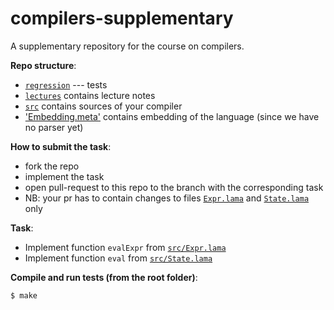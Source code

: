 # compilers-supplementary
A supplementary repository for the course on compilers.

**Repo structure**:
* [`regression`](regression/) --- tests
* [`lectures`](lectures/) contains lecture notes
* [`src`](src/) contains sources of your compiler
* ['Embedding.meta'](regression/Embedding.meta) contains embedding of the language (since we have no parser yet)

**How to submit the task**:
* fork the repo
* implement the task
* open pull-request to this repo to the branch with the corresponding task
* NB: your pr has to contain changes to files [`Expr.lama`](src/Expr.lama) and [`State.lama`](src/State.lama) only

**Task**:

* Implement function `evalExpr` from [`src/Expr.lama`](src/Expr.lama)
* Implement function `eval` from [`src/State.lama`](src/State.lama)

**Compile and run tests (from the root folder)**:
```bash
$ make
```